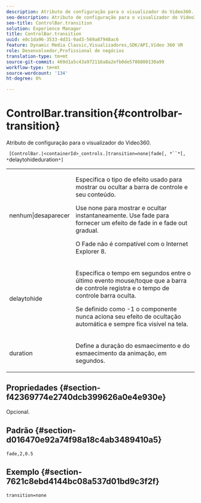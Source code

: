 ```yaml
---
description: Atributo de configuração para o visualizador do Video360.
seo-description: Atributo de configuração para o visualizador do Video360.
seo-title: ControlBar.transition
solution: Experience Manager
title: ControlBar.transition
uuid: e8c1da96-3533-4d31-9ad3-569a87948ac6
feature: Dynamic Media Classic,Visualizadores,SDK/API,Vídeo 360 VR
role: Desenvolvedor,Profissional de negócios
translation-type: tm+mt
source-git-commit: 469d1a5c43a972116a8a2efb0de5708800130a99
workflow-type: tm+mt
source-wordcount: '134'
ht-degree: 0%

---
```



# ControlBar.transition{#controlbar-transition}

Atributo de configuração para o visualizador do Video360.

` [ControlBar.|<containerId>_controls.]transition=none|fade[, *``*[, *`delaytohideduration`*]`

<table id="table_C616483932C2482CA9794DDD7313FD7C"> 
 <tbody> 
  <tr> 
   <td colname="col1"> <p> <span class="codeph"> nenhum|desaparecer</span> </p> </td> 
   <td colname="col2"> <p> Especifica o tipo de efeito usado para mostrar ou ocultar a barra de controle e seu conteúdo. </p> <p>Use <span class="codeph"> none</span> para mostrar e ocultar instantaneamente. Use <span class="codeph"> fade</span> para fornecer um efeito de fade in e fade out gradual. </p> <p>O Fade não é compatível com o Internet Explorer 8. </p> </td> 
  </tr> 
  <tr> 
   <td colname="col1"> <p> <span class="codeph"> <span class="varname"> delaytohide</span> </span> </p> </td> 
   <td colname="col2"> <p>Especifica o tempo em segundos entre o último evento mouse/toque que a barra de controle registra e o tempo de controle barra oculta. </p> <p> Se definido como <span class="codeph"> -1</span> o componente nunca aciona seu efeito de ocultação automática e sempre fica visível na tela. </p> </td> 
  </tr> 
  <tr> 
   <td colname="col1"> <p> <span class="codeph"> <span class="varname"> duration</span> </span> </p> </td> 
   <td colname="col2"> <p>Define a duração do esmaecimento e do esmaecimento da animação, em segundos. </p> </td> 
  </tr> 
 </tbody> 
</table>

## Propriedades {#section-f42369774e2740dcb399626a0e4e930e}

Opcional.

## Padrão {#section-d016470e92a74f98a18c4ab3489410a5}

`fade,2,0.5`

## Exemplo {#section-7621c8ebd4144bc08a537d01bd9c3f2f}

```
transition=none
```

